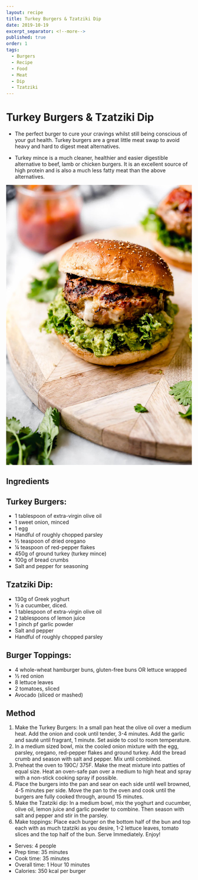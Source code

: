 ```yaml
---
layout: recipe
title: Turkey Burgers & Tzatziki Dip
date: 2019-10-19
excerpt_separator: <!--more-->
published: true
order: 1
tags:
  - Burgers
  - Recipe
  - Food
  - Meat
  - Dip
  - Tzatziki
---
```


# Turkey Burgers & Tzatziki Dip

- The perfect burger to cure your cravings whilst still being conscious of your gut health. Turkey burgers are a great little meat swap to avoid heavy and hard to digest meat alternatives.  

-	Turkey mince is a much cleaner, healthier and easier digestible alternative to beef, lamb or chicken burgers. It is an excellent source of high protein and is also a much less fatty meat than the above alternatives.

<!--more-->

[![Turkey Burgers with Mashed Avo & Tzatziki Dip](/_uploads/turkeyburgers.jpg)](/_uploads/turkeyburgers.jpg)

## Ingredients

## Turkey Burgers:
- 1 tablespoon of extra-virgin olive oil
- 1 sweet onion, minced
- 1 egg
- Handful of roughly chopped parsley
- ½ teaspoon of dried oregano
- ¼ teaspoon of red-pepper flakes
- 450g of ground turkey (turkey mince)
- 100g of bread crumbs
- Salt and pepper for seasoning

## Tzatziki Dip:
- 130g of Greek yoghurt
- ½ a cucumber, diced.
- 1 tablespoon of extra-virgin olive oil
- 2 tablespoons of lemon juice
- 1 pinch pf garlic powder
- Salt and pepper
- Handful of roughly chopped parsley

## Burger Toppings:
- 4 whole-wheat hamburger buns, gluten-free buns OR lettuce wrapped
- ½ red onion
- 8 lettuce leaves
- 2 tomatoes, sliced
- Avocado (sliced or mashed)



## Method

1.	Make the Turkey Burgers: In a small pan heat the olive oil over a medium heat. Add the onion and cook until tender, 3-4 minutes. Add the garlic and sauté until fragrant, 1 minute. Set aside to cool to room temperature.  
2.	In a medium sized bowl, mix the cooled onion mixture with the egg, parsley, oregano, red-pepper flakes and ground turkey. Add the bread crumb and season with salt and pepper. Mix until combined.
3.	Preheat the oven to 190C/ 375F. Make the meat mixture into patties of equal size. Heat an oven-safe pan over a medium to high heat and spray with a non-stick cooking spray if possible.
4.	Place the burgers into the pan and sear on each side until well browned, 4-5 minutes per side. Move the pan to the oven and cook until the burgers are fully cooked through, around 15 minutes.
5.	Make the Tzatziki dip: In a medium bowl, mix the yoghurt and cucumber, olive oil, lemon juice and garlic powder to combine. Then season with salt and pepper and stir in the parsley.
6.	Make toppings: Place each burger on the bottom half of the bun and top each with as much tzatziki as you desire, 1-2 lettuce leaves, tomato slices and the top half of the bun. Serve Immediately. Enjoy!

- Serves: 4 people
- Prep time: 35 minutes
- Cook time: 35 minutes
- Overall time: 1 Hour 10 minutes
- Calories: 350 kcal per burger
